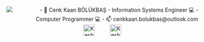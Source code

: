 <img src='https://media.giphy.com/media/qgQUggAC3Pfv687qPC/giphy.gif' align='left'>


<div align="right">
- 👋 Cenk Kaan BÖLÜKBAŞ
- Information Systems Engineer 💻
- Computer Programmer 💻
- 📫 cenkkaan.bolukbas@outlook.com
  </div>

<div align="center">
<a href="https://www.linkedin.com/in/cenkkaanbolukbas" target="_blank" rel="nofollow"><img align="center" alt="Keshav's Linkdein" width="30px" src="https://img.icons8.com/color/48/000000/linkedin-2--v2.png" /></a>&nbsp;&nbsp;&nbsp;&nbsp;&nbsp;&nbsp;&nbsp;&nbsp;&nbsp; <a href="https://www.instagram.com/cenkkaann" target="_blank" rel="nofollow"><img align="center" alt="Keshav's Insta" width="30px" src="https://img.icons8.com/color/48/000000/instagram-new--v2.png" /></a>
</div>


  


<!---
cenkkaanbolukbas/cenkkaanbolukbas is a ✨ special ✨ repository because its `README.md` (this file) appears on your GitHub profile.
You can click the Preview link to take a look at your changes.
--->
